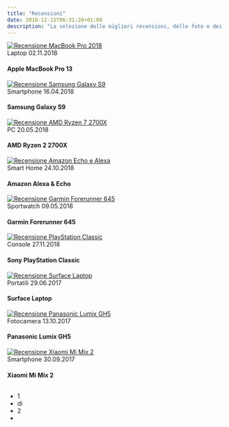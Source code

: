 ```yaml
---
title: "Recensioni"
date: 2018-12-15T06:31:28+01:00
description: "La selezione delle migliori recensioni, delle foto e dei video di Riccardo Palombo."
---
```


<div class="site__content">
			<!-- blog -->
			<div class="blog">
				<div class="row">
<!-- thumb -->
<div class="column col-4">
						<div class="thumb__image">
							<a href="https://apple.hdblog.it/2018/10/02/recensione-apple-macbook-pro-2018/" title="Vedi la recensione a MacBook Pro 13 2018 su HDblog.it" target="_blank" rel="noopener">
								<img src="/assets/img/blog/macbook-pro-recensione-palombo.jpg" alt="Recensione MacBook Pro 2018" class="responsive">
							</a>
						</div>
						<div class="thumb__header">
							<div class="post__metas">
								<span class="post__cat">Laptop</span>
								<span class="post__date">02.11.2018</span>
							</div>
							<h4 class="post__title">Apple MacBook Pro 13</h4>
						</div>
					</div>

<!-- thumb -->
<div class="column col-4">
						<div class="thumb__image">
							<a href="https://samsung.hdblog.it/2018/04/16/samsung-galaxy-s9-recensione/" title="Vedi la recensione a Samsung Galaxy S9 su HDblog.it" target="_blank" rel="noopener">
								<img src="/assets/img/blog/samsung-galaxy-s9-recensione-palombo.jpg" alt="Recensione Samsung Galaxy S9" class="responsive">
							</a>
						</div>
						<div class="thumb__header">
							<div class="post__metas">
								<span class="post__cat">Smartphone</span>
								<span class="post__date">16.04.2018</span>
							</div>
							<h4 class="post__title">Samsung Galaxy S9</h4>
						</div>
					</div>

<!-- thumb -->
<div class="column col-4">
						<div class="thumb__image">
							<a href="https://hardware.hdblog.it/2018/04/20/recensione-amd-ryzen-7-2700x/" title="Vedi la recensione ad AMD Ryzen 7 2700X su HDblog.it" target="_blank" rel="noopener">
								<img src="/assets/img/blog/amd-ryzen-recensione-palombo.jpg" alt="Recensione AMD Ryzen 7 2700X" class="responsive">
							</a>
						</div>
						<div class="thumb__header">
							<div class="post__metas">
								<span class="post__cat">PC</span>
								<span class="post__date">20.05.2018</span>
							</div>
							<h4 class="post__title">AMD Ryzen 2 2700X</h4>
						</div>
					</div>
				</div>

<div class="gap-50"></div>

<div class="row">
<!-- thumb -->
<div class="column col-4">
						<div class="thumb__image">
							<a href="https://hardware.hdblog.it/2018/10/23/amazon-alexa-echo-italia-prezzi-modelli/" title="Vedi la recensione ad Amazon Echo ed Alexa su HDblog.it" target="_blank" rel="noopener">
								<img src="/assets/img/blog/amazon-echo-alexa-recensione-palombo.jpg" alt="Recensione Amazon Echo e Alexa" class="responsive">
							</a>
						</div>
						<div class="thumb__header">
							<div class="post__metas">
								<span class="post__cat">Smart Home</span>
								<span class="post__date">24.10.2018</span>
							</div>
							<h4 class="post__title">Amazon Alexa & Echo</h4>
						</div>
					</div>
				
<!-- thumb -->
<div class="column col-4">
						<div class="thumb__image">
							<a href="https://www.hdblog.it/2018/05/09/recensione-garmin-forerunner-645-music/" title="Vedi la recensione a Garmin Forerunner 645 Music su HDblog.it" target="_blank" rel="noopener">
								<img src="/assets/img/blog/garmin-forerunner-recensione-palombo.jpg" alt="Recensione Garmin Forerunner 645" class="responsive">
							</a>
						</div>
						<div class="thumb__header">
							<div class="post__metas">
								<span class="post__cat">Sportwatch</span>
								<span class="post__date">09.05.2018</span>
							</div>
							<h4 class="post__title">Garmin Forerunner 645</h4>
						</div>
					</div>

<!-- thumb -->
<div class="column col-4">
						<div class="thumb__image">
							<a href="https://games.hdblog.it/2018/11/27/recensione-sony-playstation-classic/" title="Vedi la recensione a Sony PlayStatin Classic su HDblog.it" target="_blank" rel="noopener">
								<img src="/assets/img/blog/playstation-classic-recensione-palombo.jpg" alt="Recensione PlayStation Classic" class="responsive">
							</a>
						</div>
						<div class="thumb__header">
							<div class="post__metas">
								<span class="post__cat">Console</span>
								<span class="post__date">27.11.2018</span>
							</div>
							<h4 class="post__title">Sony PlayStation Classic</h4>
						</div>
					</div>
				</div>
<div class="gap-50"></div>

<div class="row">
<!-- thumb -->
<div class="column col-4">
						<div class="thumb__image">
							<a href="https://hardware.hdblog.it/2017/06/29/surface-laptop-recensione/" title="Vedi la recensione a Surface Laptop su HDblog.it" target="_blank" rel="noopener">
								<img src="/assets/img/blog/surface-laptop-recensione-palombo.jpg" alt="Recensione Surface Laptop" class="responsive">
							</a>
						</div>
						<div class="thumb__header">
							<div class="post__metas">
								<span class="post__cat">Portatili</span>
								<span class="post__date">29.06.2017</span>
							</div>
							<h4 class="post__title">Surface Laptop</h4>
						</div>
					</div>
				
<!-- thumb -->
<div class="column col-4">
						<div class="thumb__image">
							<a href="https://altadefinizione.hdblog.it/2017/10/13/recensione-panasonic-lumix-gh5/" title="Vedi la recensione a Panasonic Lumix GH5 su HDblog.it" target="_blank" rel="noopener">
								<img src="/assets/img/blog/gh5-recensione-palombo.jpg" alt="Recensione Panasonic Lumix GH5" class="responsive">
							</a>
						</div>
						<div class="thumb__header">
							<div class="post__metas">
								<span class="post__cat">Fotocamera</span>
								<span class="post__date">13.10.2017</span>
							</div>
							<h4 class="post__title">Panasonic Lumix GH5</h4>
						</div>
					</div>

<!-- thumb -->
<div class="column col-4">
					<div class="thumb__image">
							<a href="https://android.hdblog.it/2017/09/30/recensione-xiaomi-mi-mix-2/" title="Vedi la recensione a Xiaomi Mi Mix 2 su HDblog.it" target="_blank" rel="noopener">
								<img src="/assets/img/blog/mi-mix-2-recensione-palombo.jpg" alt="Recensione Xiaomi Mi Mix 2" class="responsive">
							</a>
						</div>
						<div class="thumb__header">
							<div class="post__metas">
								<span class="post__cat">Smartphone</span>
								<span class="post__date">30.09.2017</span>
							</div>
							<h4 class="post__title">Xiaomi Mi Mix 2</h4>
						</div>	
					</div>
				</div>
<ul class="pages__nav clearfix">
					<li class="number">1</li>
					<li class="number">di</li>
					<li class="number">2</li>
					<li class="next"><a href="/lavori-2" title="Vai a Pagina 2 - Recensioni di Riccardo Palombo"><span class="icon"></span></a></li>
				</ul>
</div>